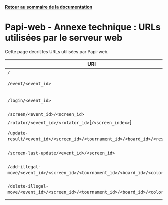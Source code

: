 **[Retour au sommaire de la documentation](../README.md)**

# Papi-web - Annexe technique : URLs utilisées par le serveur web

Cette page décrit les URLs utilisées par Papi-web.

| URI                                                                               | Description                                                                   |
|-----------------------------------------------------------------------------------|-------------------------------------------------------------------------------|
| `/`                                                                               | Page d'accueil                                                                |
| `/event/<event_id>`                                                               | Page de description d'un évènement                                            |
| `/login/<event_id>`                                                               | Authentification d'un évènement, redirige vers `/event/<event_id>`            |
| `/screen/<event_id>/<screen_id>`                                                  | Écran d'affichage                                                             |
| `/rotator/<event_id>/<rotator_id>`[`/<screen_index>`]                             | Écran d'affichage rotatif                                                     |
| `/update-result/<event_id>/<screen_id>/<tournament_id>/<board_id>/<result>`]      | Saisie d'un résultat, redirige vers `/screen/<event_id>/<screen_id>`          |
| `/screen-last-update/<event_id>/<screen_id>`                                      | Récupération de la date de mise à jour pour un écran                          |
| `/add-illegal-move/<event_id>/<screen_id>/<tournament_id>/<board_id>/<color>`]    | Ajout d'un coup illégal, redirige vers `/screen/<event_id>/<screen_id>`       |
| `/delete-illegal-move/<event_id>/<screen_id>/<tournament_id>/<board_id>/<color>`] | Suppression d'un coup illégal, redirige vers `/screen/<event_id>/<screen_id>` |

